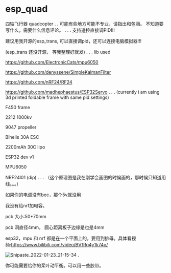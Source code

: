 # esp_quad


四轴飞行器
quadcopter
.
. 
可能有些地方可能不专业，请指出和包涵。
不知道要写什么，需要什么信息评论。
.
.
.
支持遥控直接调PID!!!

建议用我开源的esp_trans, 可以直接调pid，还可以连接电脑模拟器!!!

(esp_trans 还没开源， 等我整理好就发)
.
.
.
lib used

https://github.com/ElectronicCats/mpu6050

https://github.com/denyssene/SimpleKalmanFilter

https://github.com/nRF24/RF24

https://github.com/madhephaestus/ESP32Servo
.
.
.
(currently i am using 3d printed foldable frame with same pid settings)

F450 frame

2212 1000kv

9047 propeller

Blhelis 30A ESC

2200mAh 30C lipo

ESP32 dev v1

MPU6050

NRF24l01 (dip)
.
.
.
（这个原理图是我在刚学会画图的时候画的，那时候只知道用线。。。）

如果你的电调没有bec，那个5v就没用

我没有给nrf加电容。

pcb 大小:50*70mm

pcb 洞直径4mm， 圆心距离板子边缘是也是4mm

esp32，mpu 和 nrf 都是在一个平面上的，要用到排母。具体看视频:https://www.bilibili.com/video/BV1Rq4y1k74o/

![Snipaste_2022-01-23_21-15-34](https://user-images.githubusercontent.com/93729382/150698246-78d3da66-8087-4fe0-b6a5-2e3735c33d64.png)
.

你可能需要给你的桨叶动平衡。可以用一些胶带。




